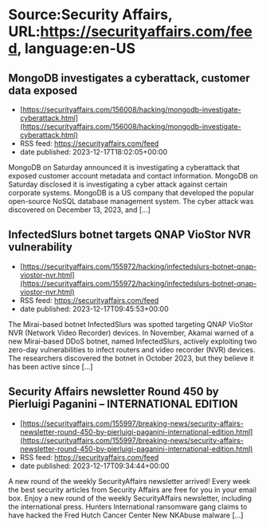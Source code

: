 # Source:Security Affairs, URL:https://securityaffairs.com/feed, language:en-US

## MongoDB investigates a cyberattack, customer data exposed
 - [https://securityaffairs.com/156008/hacking/mongodb-investigate-cyberattack.html](https://securityaffairs.com/156008/hacking/mongodb-investigate-cyberattack.html)
 - RSS feed: https://securityaffairs.com/feed
 - date published: 2023-12-17T18:02:05+00:00

MongoDB on Saturday announced it is investigating a cyberattack that exposed customer account metadata and contact information. MongoDB on Saturday disclosed it is investigating a cyber attack against certain corporate systems. MongoDB is a US company that developed the popular open-source NoSQL database management system. The cyber attack was discovered on December 13, 2023, and [&#8230;]

## InfectedSlurs botnet targets QNAP VioStor NVR vulnerability
 - [https://securityaffairs.com/155972/hacking/infectedslurs-botnet-qnap-viostor-nvr.html](https://securityaffairs.com/155972/hacking/infectedslurs-botnet-qnap-viostor-nvr.html)
 - RSS feed: https://securityaffairs.com/feed
 - date published: 2023-12-17T09:45:53+00:00

The Mirai-based botnet InfectedSlurs was spotted targeting QNAP VioStor NVR (Network Video Recorder) devices. In November, Akamai warned of a new Mirai-based DDoS botnet, named InfectedSlurs, actively exploiting two zero-day vulnerabilities to infect routers and video recorder (NVR) devices. The researchers discovered the botnet in October 2023, but they believe it has been active since [&#8230;]

## Security Affairs newsletter Round 450 by Pierluigi Paganini – INTERNATIONAL EDITION
 - [https://securityaffairs.com/155997/breaking-news/security-affairs-newsletter-round-450-by-pierluigi-paganini-international-edition.html](https://securityaffairs.com/155997/breaking-news/security-affairs-newsletter-round-450-by-pierluigi-paganini-international-edition.html)
 - RSS feed: https://securityaffairs.com/feed
 - date published: 2023-12-17T09:34:44+00:00

A new round of the weekly SecurityAffairs newsletter arrived! Every week the best security articles from Security Affairs are free for you in your email box. Enjoy a new round of the weekly SecurityAffairs newsletter, including the international press. Hunters International ransomware gang claims to have hacked the Fred Hutch Cancer Center New NKAbuse malware [&#8230;]

